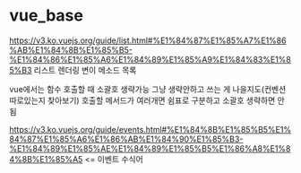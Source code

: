# vue_base
https://v3.ko.vuejs.org/guide/list.html#%E1%84%87%E1%85%A7%E1%86%AB%E1%84%8B%E1%85%B5-%E1%84%86%E1%85%A6%E1%84%89%E1%85%A9%E1%84%83%E1%85%B3
리스트 렌더링 변이 메소드 목록


vue에서는 함수 호출할 때 소괄호 생략가능 그냥 생략안하고 쓰는 게 나을지도(컨벤션 따로있는지 찾아보기)
호출할 메서드가 여러개면  쉼표로 구분하고 소괄호 생략하면 안됨


https://v3.ko.vuejs.org/guide/events.html#%E1%84%8B%E1%85%B5%E1%84%87%E1%85%A6%E1%86%AB%E1%84%90%E1%85%B3-%E1%84%89%E1%85%AE%E1%84%89%E1%85%B5%E1%86%A8%E1%84%8B%E1%85%A5
<= 이벤트 수식어
